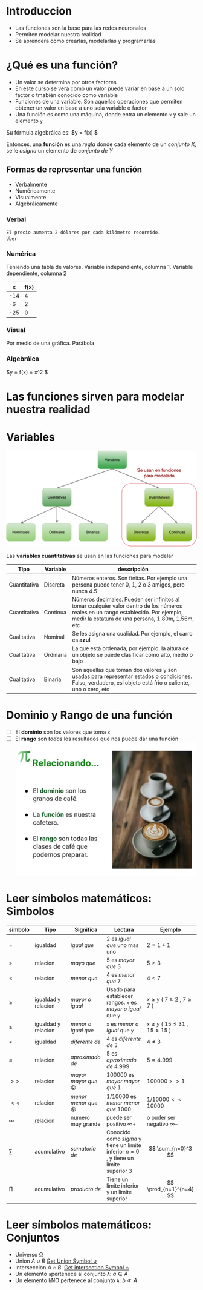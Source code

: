 # Introduccion
* Las funciones son la base para las redes neuronales
* Permiten modelar nuestra realidad
* Se aprendera como crearlas, modelarlas y programarlas

# ¿Qué es una función?
* Un valor se determina por otros factores
* En este curso se vera como un valor puede variar en base a un solo factor o tmabién conocido como variable
* Funciones de una variable. Son aquellas operaciones que permiten obtener un valor en base a uno sola variable o factor
* Una función es como una máquina, donde entra un elemento ```x``` y sale un elemento ```y```

Su fórmula algebráica es: $y = f(x) $

Entonces, una **función** es una *regla* donde cada elemento de un *conjunto X*, se le *asigna* un elemento de *conjunto de Y*

## Formas de representar una función

* Verbalmente
* Numéricamente
* Visualmente
* Algebráicamente

### Verbal
```
El precio aumenta 2 dólares por cada kilómetro recorrido.
Uber
```
### Numérica
Teniendo una tabla de valores. Variable independiente, columna 1. Variable dependiente, columna 2

| x | f(x) |
|---|------|
|-14|  4   |
|-6 |  2   |
|-25|  0   |

### Visual

Por medio de una gráfica. Parábola

### Algebráica
$y = f(x) = x^2 $

# Las funciones sirven para modelar nuestra realidad

# Variables
![Variables](/img/variables.png)

Las **variables cuantitativas** se usan en las funciones para modelar 

|Tipo | Variable | descripción |
|-----|----------|-------------|
|Cuantitativa| Discreta | Números enteros. Son finitas. Por ejemplo una persona puede tener 0, 1, 2 o 3 amigos, pero nunca 4.5|
|Cuantitativa| Continua | Números decimales. Pueden ser infinitos al tomar cualquier valor dentro de los números reales en un rango establecido. Por ejemplo, medir la estatura de una persona, 1.80m, 1.56m, etc|
|Cualitativa | Nominal | Se les asigna una cualidad. Por ejemplo, el carro es **azul** |
|Cualitativa | Ordinaria | La que está ordenada, por ejemplo, la altura de un objeto se puede clasificar como alto, medio o bajo|
|Cualitativa | Binaria | Son aquellas que toman dos valores y son usadas para representar estados o condiciones. Falso, verdadero, esl objeto está frío o caliente, uno o cero, etc|

# Dominio y Rango de una función

- [ ] El **dominio** son los valores que toma ```x```
- [ ] El **rango** son *todos* los resultados que nos puede dar una función
![Dominio-Rango-Funcion](/img/cafe_dominio_rango_funcion.png)

# Leer símbolos matemáticos: Simbolos

| simbolo | Tipo | Significa | Lectura | Ejemplo |
|---------|------|-----------|---------|---------|
| $=$ | igualdad | *igual que* |2 es *igual que* uno mas uno | $2 = 1+1$ |
| $>$ | relacion | *mayo que* | 5 es *mayor que* 3 | $5 > 3$ |
| $<$ | relacion | *menor que* | 4 es *menor que* 7 | $4 < 7$ |
| $≥$ | igualdad y relacion | *mayor o igual* | Usado para establecer rangos. ```x``` es *mayor o igual* que ```y``` | $x ≥ y$ ( $7 ≥ 2$ , $7 ≥ 7$ )|
| $≤$ | igualdad y relacion | *menor o igual que* | ```x``` es *menor o igual* que ```y``` | $x ≥ y$ ( $15 ≤ 31$ , $15 ≤ 15$ )|
| $≠$ | igualdad | *diferente de* |4 es *diferente de* 3 | $4 ≠ 3$ |
| $≈$ | relacion | *aproximado de* | 5 es *aproximado de* 4.999 | $5 ≈ 4.999$|
| $>>$ | relacion | *mayor mayor que* 😜 | 100000 es *mayor mayor que* 1 | $100000 >> 1$ |
| $<<$ | relacion | *menor menor que* 😜 | 1/10000 es *menor menor que* 1000 | $1/10000 << 10000$ |
| $∞$ | relacion | numero muy grande | puede ser positivo $∞+$ | o puder ser negativo $∞-$ |
| $∑$ | acumulativo | *sumatoria de* | Conocido como *sigma* y tiene un límite inferior $n=0$ , y tiene un límite superior $3$ | $$  \sum_{n=0}^3   $$ |
| $∏$ | acumulativo | *producto de* | Tiene un límite inferior y un límite superior | $$ \prod_{n=1}^{n=4} $$ |

# Leer símbolos matemáticos: Conjuntos

* Universo Ω
* Union $A∪B$ [Get Union Symbol ∪](https://symbolhippo.com/union-symbol/)
* Interseccion $A∩B$. [Get intersection Symbol ∩](https://symbolhippo.com/intersection-symbol/)
* Un elemento ```a```pertenece al conjunto ```A```: $a\in A$ 
* Un elemento ```b```NO pertenece al conjunto ```A```: $b ⊄ A$ 
